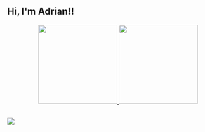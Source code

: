 ## Hi, I'm Adrian!!
<div align="center">
  <a href="https://github.com/adriangbv">
  <img height="180em" src="https://github-readme-stats.vercel.app/api?username=adriangbv&show_icons=true&theme=radical&include_all_commits=true&count_private=true"/>
  <img height="180em" src="https://github-readme-stats.vercel.app/api/top-langs/?username=adriangbv&layout=compact&langs_count=7&theme=radical"/>
</div>
  
  ##
  
  <div> 
  <a href = "mailto:adriangbv@gmail.com"><img src="https://img.shields.io/badge/Gmail-D14836?style=for-the-badge&logo=gmail&logoColor=white" target="_blank"></a>
 </div>
